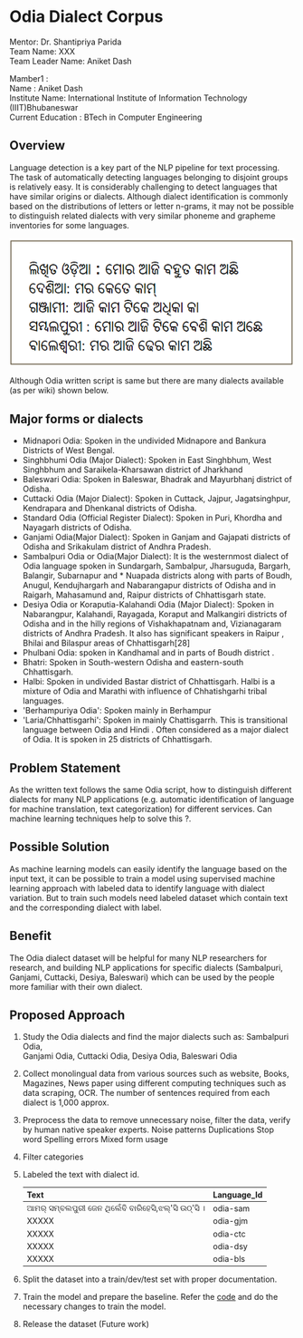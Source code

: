 # Odia Dialect Corpus

Mentor: Dr. Shantipriya Parida  
Team Name: XXX  
Team Leader Name: Aniket Dash  

Mamber1 :  
Name : Aniket Dash  
Institute Name: International Institute of Information Technology (IIIT)Bhubaneswar  
Current Education : BTech in Computer Engineering

## Overview
Language detection is a key part of the NLP pipeline for text processing. The task of automatically detecting languages belonging to disjoint groups is relatively easy. It is considerably challenging to detect languages that have similar origins or dialects. Although dialect identification is commonly based on the distributions of letters or letter n-grams, it may not be possible to distinguish related dialects with very similar phoneme and grapheme inventories for some languages.

![Odia dialects](images/dialect1.png)

Although Odia written script is same but there are many dialects available (as per wiki) shown below.

## Major forms or dialects

* Midnapori Odia: Spoken in the undivided Midnapore and Bankura Districts of West Bengal.
* Singhbhumi Odia (Major Dialect): Spoken in East Singhbhum, West Singhbhum and Saraikela-Kharsawan district of Jharkhand
* Baleswari Odia: Spoken in Baleswar, Bhadrak and Mayurbhanj district of Odisha.
* Cuttacki Odia (Major Dialect): Spoken in Cuttack, Jajpur, Jagatsinghpur, Kendrapara and Dhenkanal districts of Odisha.
* Standard Odia (Official Register Dialect): Spoken in Puri, Khordha and Nayagarh districts of Odisha.
* Ganjami Odia(Major Dialect): Spoken in Ganjam and Gajapati districts of Odisha and Srikakulam district of Andhra Pradesh.
* Sambalpuri Odia or Odia(Major Dialect): It is the westernmost dialect of Odia language spoken in Sundargarh, Sambalpur, Jharsuguda, Bargarh, Balangir, Subarnapur and * Nuapada districts along with parts of Boudh, Anugul, Kendujhargarh and Nabarangapur districts of Odisha and in Raigarh, Mahasamund and, Raipur districts of Chhattisgarh state.
* Desiya Odia or Koraputia-Kalahandi Odia (Major Dialect): Spoken in Nabarangpur, Kalahandi, Rayagada, Koraput and Malkangiri districts of Odisha and in the hilly regions of Vishakhapatnam and, Vizianagaram districts of Andhra Pradesh. It also has significant speakers in Raipur , Bhilai and Bilaspur areas of Chhattisgarh[28]
* Phulbani Odia: spoken in Kandhamal and in parts of Boudh district .
* Bhatri: Spoken in South-western Odisha and eastern-south Chhattisgarh.
* Halbi: Spoken in undivided Bastar district of Chhattisgarh. Halbi is a mixture of Odia and Marathi with influence of Chhatishgarhi tribal languages.
* 'Berhampuriya Odia': Spoken mainly in Berhampur
* 'Laria/Chhattisgarhi': Spoken in mainly Chattisgarrh. This is transitional language between Odia and Hindi . Often considered as a major dialect of Odia. It is spoken in 25 districts of Chhattisgarh.

## Problem Statement

As the written text follows the same Odia script, how to distinguish different dialects for many NLP applications (e.g. automatic identification of language for machine translation, text categorization) for different services.  Can machine learning techniques help to solve this ?.  

## Possible Solution

As machine learning models can easily identify the language based on the input text, it can be possible to train a model using supervised machine learning approach with labeled data to identify language with dialect variation. But to train such models need labeled dataset which contain text and the corresponding dialect with label.

## Benefit
The Odia dialect dataset will be helpful for many NLP researchers for research, and building NLP applications for specific dialects (Sambalpuri, Ganjami, Cuttacki, Desiya, Baleswari) which can be used by the people more familiar with their own dialect. 

## Proposed Approach

1. Study the Odia dialects and find the major dialects such as:
   Sambalpuri Odia,  
   Ganjami Odia,
   Cuttacki Odia,
   Desiya Odia,
   Baleswari Odia

2. Collect monolingual data from various sources such as website, Books, Magazines, News paper using different computing techniques such as data scraping, OCR. The number of sentences required from each dialect is 1,000 approx. 

3. Preprocess the data to remove unnecessary noise, filter the data, verify by human native speaker experts.
   Noise patterns 
   Duplications 
   Stop word 
   Spelling errors 
   Mixed form usage 
 
4. Filter categories 
 
5. Labeled the text with dialect id.

   Text                                         |  Language_Id
   ---------------------------------------------|-------------
   ଆମର୍ ସମ୍ବଲପୁରୀ ଜେନ ଥିଲେଁବି ବାରିହେସି,ଝଲ୍'ସି ଉଠ୍'ସି । |  odia-sam
   XXXXX |  odia-gjm
   XXXXX | odia-ctc
   XXXXX | odia-dsy
   XXXXX | odia-bls 

6. Split the dataset into a train/dev/test set with proper documentation.

7. Train the model and prepare the baseline.
   Refer the [code](https://github.com/shantipriyap/Odia-Santali-Dialect-Detection-Dataset) and do the necessary changes to train the model.

8. Release the dataset (Future work)






